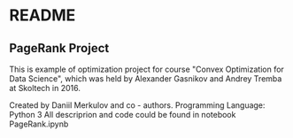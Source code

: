 # README #

## PageRank Project ##

This is example of optimization project for course "Convex Optimization for Data Science", which was held by Alexander Gasnikov and Andrey Tremba at Skoltech in 2016.

Created by Daniil Merkulov and co - authors.
Programming Language: Python 3
All descriprion and code could be found in notebook PageRank.ipynb
